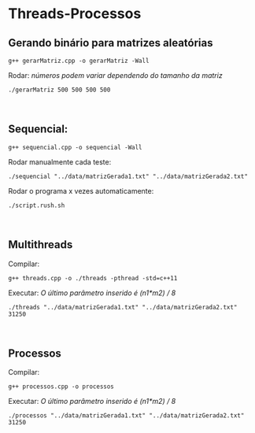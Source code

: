 # Threads-Processos

## Gerando binário para matrizes aleatórias
```
g++ gerarMatriz.cpp -o gerarMatriz -Wall  
```
Rodar: _números podem variar dependendo do tamanho da matriz_
```
./gerarMatriz 500 500 500 500
```
<br>

## Sequencial:
```
g++ sequencial.cpp -o sequencial -Wall
```

Rodar manualmente cada teste:
```
./sequencial "../data/matrizGerada1.txt" "../data/matrizGerada2.txt"
```

Rodar o programa x vezes automaticamente:
```
./script.rush.sh
```
<br>

## Multithreads
Compilar: 
```
g++ threads.cpp -o ./threads -pthread -std=c++11
```
Executar:
_O último parâmetro inserido é (n1*m2) / 8_
```
./threads "../data/matrizGerada1.txt" "../data/matrizGerada2.txt" 31250
```
<br>

## Processos
Compilar:
```
g++ processos.cpp -o processos
```
Executar:
_O último parâmetro inserido é (n1*m2) / 8_
```
./processos "../data/matrizGerada1.txt" "../data/matrizGerada2.txt" 31250
```